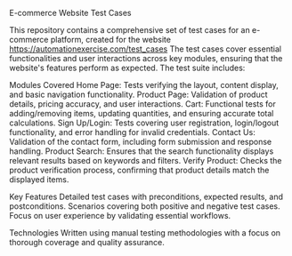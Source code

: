 E-commerce Website Test Cases

This repository contains a comprehensive set of test cases for an e-commerce platform, created for the website https://automationexercise.com/test_cases The test cases cover essential functionalities and user interactions across key modules, ensuring that the website's features perform as expected. The test suite includes:

Modules Covered
Home Page: Tests verifying the layout, content display, and basic navigation functionality.
Product Page: Validation of product details, pricing accuracy, and user interactions.
Cart: Functional tests for adding/removing items, updating quantities, and ensuring accurate total calculations.
Sign Up/Login: Tests covering user registration, login/logout functionality, and error handling for invalid credentials.
Contact Us: Validation of the contact form, including form submission and response handling.
Product Search: Ensures that the search functionality displays relevant results based on keywords and filters.
Verify Product: Checks the product verification process, confirming that product details match the displayed items.

Key Features
Detailed test cases with preconditions, expected results, and postconditions.
Scenarios covering both positive and negative test cases.
Focus on user experience by validating essential workflows.

Technologies
Written using manual testing methodologies with a focus on thorough coverage and quality assurance.

